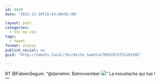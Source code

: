 ```yaml
---
id: 8430
date: '2012-11-19T15:43:49+01:00'

layout: post
categories:
  - Vis ma vie
tags:
  - tweet
format: status
publish_social: no
guid: 'http://tweets.local/?birdsite_tweet=270552972751163392'

---
```


RT @FabienSeguin: “@danielnn: Batmovember ![](http://tweets.local/wp-content/uploads/twitter-archive/tweets_media/270552972751163392-A8EtbGSCUAAN05Z.png)” La moustache qui tue ! ^^